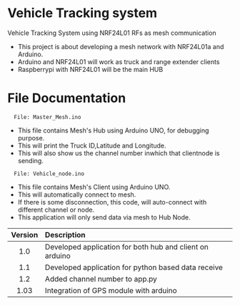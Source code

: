 # Vehicle Tracking system
Vehicle Tracking System using NRF24L01 RFs as mesh communication
- This project is about developing a mesh network with NRF24L01a and Arduino.
- Arduino and NRF24L01 will work as truck and range extender clients
- Raspberrypi with NRF24L01 will be the main HUB

# File Documentation

```http
  File: Master_Mesh.ino
```
- This file contains Mesh's Hub using Arduino UNO, for debugging purpose.
- This will print the Truck ID,Latitude and Longitude.
- This will also show us the channel number inwhich that clientnode is sending.

```http
  File: Vehicle_node.ino
```
- This file contains Mesh's Client using Arduino UNO.
- This will automatically connect to mesh.
- If there is some disconnection, this code, will auto-connect with different channel or node.
- This application will only send data via mesh to Hub Node.

| Version | Description                                              |
| :-----: | :------------------------------------------------------- |
| 1.0     | Developed application for both hub and client on arduino |
| 1.1     | Developed application for python based data receive      |
| 1.2     | Added channel number to app.py                           |
| 1.03     | Integration of GPS module with arduino                   |
